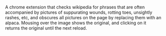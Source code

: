 A chrome extension that checks wikipedia for phrases that are often accompanied by pictures of suppurating wounds, rotting toes, unsightly rashes, etc, and obscures all pictures on the page by replacing them with an alpaca. Mousing over the image shows the original, and clicking on it returns the original until the next reload.
